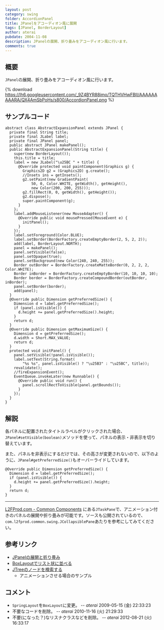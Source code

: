 ```yaml
---
layout: post
category: swing
folder: AccordionPanel
title: JPanelをアコーディオン風に展開
tags: [JPanel, BorderLayout]
author: aterai
pubdate: 2004-11-08
description: JPanelの展開、折り畳みをアコーディオン風に行います。
comments: true
---
```

## 概要
`JPanel`の展開、折り畳みをアコーディオン風に行います。

{% download https://lh6.googleusercontent.com/_9Z4BYR88imo/TQTHVHwFBII/AAAAAAAAARA/QX4AmSbPoHs/s800/AccordionPanel.png %}

## サンプルコード
<pre class="prettyprint"><code>abstract class AbstractExpansionPanel extends JPanel {
  private final String title;
  private final JLabel label;
  private final JPanel panel;
  public abstract JPanel makePanel();
  public AbstractExpansionPanel(String title) {
    super(new BorderLayout());
    this.title = title;
    label = new JLabel("\u25BC " + title) {
      @Override protected void paintComponent(Graphics g) {
        Graphics2D g2 = (Graphics2D) g.create();
        //Insets ins = getInsets();
        g2.setPaint(new GradientPaint(
            50, 0, Color.WHITE, getWidth(), getHeight(),
            new Color(200, 200, 255)));
        g2.fillRect(0, 0, getWidth(), getHeight());
        g2.dispose();
        super.paintComponent(g);
      }
    };
    label.addMouseListener(new MouseAdapter() {
      @Override public void mousePressed(MouseEvent e) {
        initPanel();
      }
    });
    label.setForeground(Color.BLUE);
    label.setBorder(BorderFactory.createEmptyBorder(2, 5, 2, 2));
    add(label, BorderLayout.NORTH);
    panel = makePanel();
    panel.setVisible(false);
    panel.setOpaque(true);
    panel.setBackground(new Color(240, 240, 255));
    Border outBorder = BorderFactory.createMatteBorder(0, 2, 2, 2, Color.WHITE);
    Border inBorder = BorderFactory.createEmptyBorder(10, 10, 10, 10);
    Border border = BorderFactory.createCompoundBorder(outBorder, inBorder);
    panel.setBorder(border);
    add(panel);
  }
  @Override public Dimension getPreferredSize() {
    Dimension d = label.getPreferredSize();
    if (panel.isVisible()) {
      d.height += panel.getPreferredSize().height;
    }
    return d;
  }
  @Override public Dimension getMaximumSize() {
    Dimension d = getPreferredSize();
    d.width = Short.MAX_VALUE;
    return d;
  }
  protected void initPanel() {
    panel.setVisible(!panel.isVisible());
    label.setText(String.format(
        "%s %s", panel.isVisible() ? "\u25B3" : "\u25BC", title));
    revalidate();
    //fireExpansionEvent();
    EventQueue.invokeLater(new Runnable() {
      @Override public void run() {
        panel.scrollRectToVisible(panel.getBounds());
      }
    });
  }
}
</code></pre>

## 解説
各パネルに配置されたタイトルラベルがクリックされた場合、`JPanel#setVisible(boolean)`メソッドを使って、パネルの表示・非表示を切り替えています。

また、パネルを非表示にするだけでは、その高さが変更されないので、以下のように、`JPanel#getPreferredSize()`もオーバーライドしています。

<pre class="prettyprint"><code>@Override public Dimension getPreferredSize() {
  Dimension d = label.getPreferredSize();
  if (panel.isVisible()) {
    d.height += panel.getPreferredSize().height;
  }
  return d;
}
</code></pre>

- - - -
[L2FProd.com - Common Components](http://common.l2fprod.com/) にある`JTaskPane`で、アニメーション付きのパネルの展開や折り畳みが可能です。ソースも公開されているので、`com.l2fprod.common.swing.JCollapsiblePane`あたりを参考にしてみてください。

## 参考リンク
- [JPanelの展開と折り畳み](http://ateraimemo.com/Swing/ExpandablePanel.html)
- [BoxLayoutでリスト状に並べる](http://ateraimemo.com/Swing/ComponentList.html)
- [JTreeのノードを検索する](http://ateraimemo.com/Swing/SearchBox.html)
    - アニメーションさせる場合のサンプル

<!-- dummy comment line for breaking list -->

## コメント
- `SpringLayout`を`BoxLayout`に変更。 -- *aterai* 2009-05-15 (金) 22:33:23
- 不要なコードを削除。 -- *aterai* 2010-11-16 (火) 21:29:33
- 不要(になった？)なリスナクラスなどを削除。 -- *aterai* 2012-08-21 (火) 16:33:17

<!-- dummy comment line for breaking list -->
